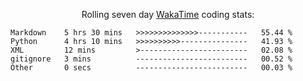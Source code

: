 <!--<p align="center">
  <img width="auto" src ="https://github-readme-stats.vercel.app/api/top-langs/?username=syrkis&layout=compact&hide_border=true&theme=darcula&bg_color=00000000&langs_count=6&hide=jupyter%20notebook,JavaScript,HTML" width = 400>
      <img src ="https://github-readme-streak-stats.herokuapp.com?user=syrkis&theme=darcula&hide_border=true&background=FFFFFF00" width = 400>

</p>-->
<p align="center">Rolling seven day <a href='https://wakatime.com/'> WakaTime</a> coding stats:</p>
<!--START_SECTION:waka-->

```text
Markdown    5 hrs 30 mins   >>>>>>>>>>>>>>-----------   55.44 %
Python      4 hrs 10 mins   >>>>>>>>>>---------------   41.93 %
XML         12 mins         >------------------------   02.08 %
gitignore   3 mins          -------------------------   00.52 %
Other       0 secs          -------------------------   00.03 %
```

<!--END_SECTION:waka-->
